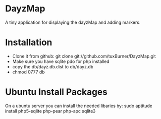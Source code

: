 DayzMap
=======

A tiny application for displaying the dayzMap and  adding markers.

# Installation

* Clone it from github: git clone git://github.com/tuxBurner/DayzMap.git
* Make sure you have sqlite pdo for php installed
* copy the db/dayz.db.dist to db/dayz.db
* chmod 0777 db

# Ubuntu Install Packages

On a ubuntu server you can install the needed libaries by:
sudo aptitude install php5-sqlite php-pear php-apc sqlite3



